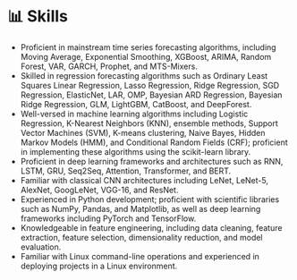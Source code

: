 # 📊 Skills

- Proficient in mainstream time series forecasting algorithms, including Moving Average, Exponential Smoothing, XGBoost, ARIMA, Random Forest, VAR, GARCH, Prophet, and MTS-Mixers.
- Skilled in regression forecasting algorithms such as Ordinary Least Squares Linear Regression, Lasso Regression, Ridge Regression, SGD Regression, ElasticNet, LAR, OMP, Bayesian ARD Regression, Bayesian Ridge Regression, GLM, LightGBM, CatBoost, and DeepForest.
- Well-versed in machine learning algorithms including Logistic Regression, K-Nearest Neighbors (KNN), ensemble methods, Support Vector Machines (SVM), K-means clustering, Naive Bayes, Hidden Markov Models (HMM), and Conditional Random Fields (CRF); proficient in implementing these algorithms using the scikit-learn library.
- Proficient in deep learning frameworks and architectures such as RNN, LSTM, GRU, Seq2Seq, Attention, Transformer, and BERT.
- Familiar with classical CNN architectures including LeNet, LeNet-5, AlexNet, GoogLeNet, VGG-16, and ResNet.
- Experienced in Python development; proficient with scientific libraries such as NumPy, Pandas, and Matplotlib, as well as deep learning frameworks including PyTorch and TensorFlow.
- Knowledgeable in feature engineering, including data cleaning, feature extraction, feature selection, dimensionality reduction, and model evaluation.
- Familiar with Linux command-line operations and experienced in deploying projects in a Linux environment.
